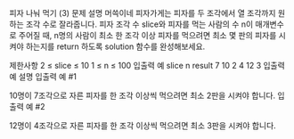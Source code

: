 피자 나눠 먹기 (3)
문제 설명
머쓱이네 피자가게는 피자를 두 조각에서 열 조각까지 원하는 조각 수로 잘라줍니다. 피자 조각 수 slice와 피자를 먹는 사람의 수 n이 매개변수로 주어질 때, n명의 사람이 최소 한 조각 이상 피자를 먹으려면 최소 몇 판의 피자를 시켜야 하는지를 return 하도록 solution 함수를 완성해보세요.

제한사항
2 ≤ slice ≤ 10
1 ≤ n ≤ 100
입출력 예
slice n result
7 10 2
4 12 3
입출력 예 설명
입출력 예 #1

10명이 7조각으로 자른 피자를 한 조각 이상씩 먹으려면 최소 2판을 시켜야 합니다.
입출력 예 #2

12명이 4조각으로 자른 피자를 한 조각 이상씩 먹으려면 최소 3판을 시켜야 합니다.
